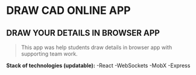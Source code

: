 # DRAW CAD ONLINE APP
## DRAW YOUR DETAILS IN BROWSER APP

>This app was help students draw details in browser app with supporting team work.

**Stack of technologies (updatable):**
-React
-WebSockets
-MobX
-Express
